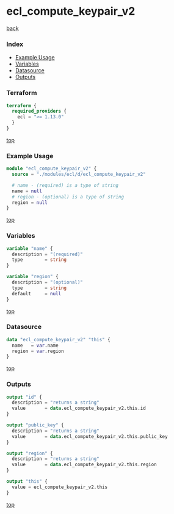 # ecl_compute_keypair_v2

[back](../ecl.md)

### Index

- [Example Usage](#example-usage)
- [Variables](#variables)
- [Datasource](#datasource)
- [Outputs](#outputs)

### Terraform

```terraform
terraform {
  required_providers {
    ecl = ">= 1.13.0"
  }
}
```

[top](#index)

### Example Usage

```terraform
module "ecl_compute_keypair_v2" {
  source = "./modules/ecl/d/ecl_compute_keypair_v2"

  # name - (required) is a type of string
  name = null
  # region - (optional) is a type of string
  region = null
}
```

[top](#index)

### Variables

```terraform
variable "name" {
  description = "(required)"
  type        = string
}

variable "region" {
  description = "(optional)"
  type        = string
  default     = null
}
```

[top](#index)

### Datasource

```terraform
data "ecl_compute_keypair_v2" "this" {
  name   = var.name
  region = var.region
}
```

[top](#index)

### Outputs

```terraform
output "id" {
  description = "returns a string"
  value       = data.ecl_compute_keypair_v2.this.id
}

output "public_key" {
  description = "returns a string"
  value       = data.ecl_compute_keypair_v2.this.public_key
}

output "region" {
  description = "returns a string"
  value       = data.ecl_compute_keypair_v2.this.region
}

output "this" {
  value = ecl_compute_keypair_v2.this
}
```

[top](#index)